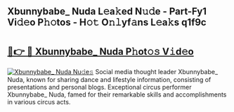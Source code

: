 ## Xbunnybabe_ Nuda L𝚎a𝚔ed N𝚞𝚍e - Part-Fy1 Vi𝚍𝚎o P𝚑𝚘tos - H𝚘𝚝 O𝚗𝚕yf𝚊ns L𝚎a𝚔s q1f9c

# <h2><a href="http://kf71i8l.oniu.top/?m=Xbunnybabe_+Nuda">🔗👉 🔴 Xbunnybabe_ Nuda P𝚑ot𝚘𝚜 V𝚒d𝚎o</a></h2>

[![Xbunnybabe_ Nuda Nu𝚍e𝚜](https://i.imgur.com/0qMVB7G.gif)](http://kf71i8l.oniu.top/?m=Xbunnybabe_+Nuda)
Social media thought leader Xbunnybabe_ Nuda, known for sharing dance and lifestyle information, consisting of presentations and personal blogs. Exceptional circus performer Xbunnybabe_ Nuda, famed for their remarkable skills and accomplishments in various circus acts.  
